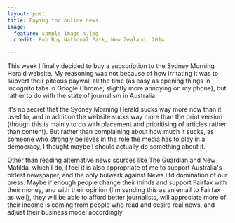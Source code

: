 ```yaml
---
layout: post
title: Paying for online news
image:
  feature: sample-image-4.jpg
  credit: Rob Roy National Park, New Zealand, 2014

---
```


This week I finally decided to buy a subscription to the Sydney Morning Herald website. My reasoning was not because of how irritating it was to subvert their piteous paywall all the time (as easy as opening things in Incognito tabs in Google Chrome; slightly more annoying on my phone), but rather to do with the state of journalism in Australia.

It's no secret that the Sydney Morning Herald sucks way more now than it used to, and in addition the website sucks way more than the print version (though this is mainly to do with placement and prioritising of articles rather than content). But rather than complaining about how much it sucks, as someone who strongly believes in the role the media has to play in a democracy, I thought maybe I should actually do something about it.

Other than reading alternative news sources like The Guardian and New Matilda, which I do, I feel it is also appropriate of me to support Australia's oldest newspaper, and the only bulwark against News Ltd domination of our press. Maybe if enough people change their minds and support Fairfax with their money, and with their opinion (I'm sending this as an email to Fairfax as well), they will be able to afford better journalists, will appreciate more of their income is coming from people who read and desire real news, and adjust their business model accordingly.
